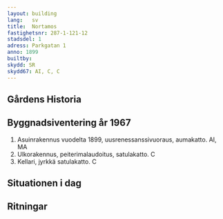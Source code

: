 ```yaml
---
layout: building
lang:   sv
title:  Nortamos
fastighetsnr: 287-1-121-12
stadsdel: 1
adress: Parkgatan 1
anno: 1899
builtby:
skydd: SR
skydd67: AI, C, C
---
```

## Gårdens Historia


## Byggnadsiventering år 1967
1. Asuinrakennus vuodelta 1899, uusrenessanssivuoraus, aumakatto. AI, MA
2. Ulkorakennus, peiterimalaudoitus, satulakatto. C
3. Kellari, jyrkkä satulakatto. C


## Situationen i dag


## Ritningar
